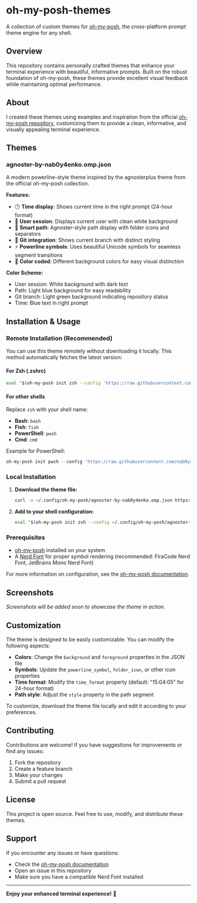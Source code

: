 # oh-my-posh-themes

A collection of custom themes for [oh-my-posh](https://github.com/JanDeDobbeleer/oh-my-posh), the cross-platform prompt theme engine for any shell.

## Overview

This repository contains personally crafted themes that enhance your terminal experience with beautiful, informative prompts. Built on the robust foundation of oh-my-posh, these themes provide excellent visual feedback while maintaining optimal performance.

## About

I created these themes using examples and inspiration from the official [oh-my-posh repository](https://github.com/JanDeDobbeleer/oh-my-posh), customizing them to provide a clean, informative, and visually appealing terminal experience.

## Themes

### agnoster-by-nab0y4enko.omp.json

A modern powerline-style theme inspired by the agnosterplus theme from the official oh-my-posh collection.

**Features:**
- 🕒 **Time display**: Shows current time in the right prompt (24-hour format)
- 👤 **User session**: Displays current user with clean white background
- 📁 **Smart path**: Agnoster-style path display with folder icons and separators
- 🌿 **Git integration**: Shows current branch with distinct styling
- ⚡ **Powerline symbols**: Uses beautiful Unicode symbols for seamless segment transitions
- 🎨 **Color coded**: Different background colors for easy visual distinction

**Color Scheme:**
- User session: White background with dark text
- Path: Light blue background for easy readability
- Git branch: Light green background indicating repository status
- Time: Blue text in right prompt

## Installation & Usage

### Remote Installation (Recommended)

You can use this theme remotely without downloading it locally. This method automatically fetches the latest version:

#### For Zsh (.zshrc)

```bash
eval "$(oh-my-posh init zsh --config 'https://raw.githubusercontent.com/nab0y4enko/oh-my-posh-themes/main/agnoster-by-nab0y4enko.omp.json')"
```

#### For other shells

Replace `zsh` with your shell name:

- **Bash**: `bash`
- **Fish**: `fish` 
- **PowerShell**: `pwsh`
- **Cmd**: `cmd`

Example for PowerShell:
```powershell
oh-my-posh init pwsh --config 'https://raw.githubusercontent.com/nab0y4enko/oh-my-posh-themes/main/agnoster-by-nab0y4enko.omp.json' | Invoke-Expression
```

### Local Installation

1. **Download the theme file:**
   ```bash
   curl -o ~/.config/oh-my-posh/agnoster-by-nab0y4enko.omp.json https://raw.githubusercontent.com/nab0y4enko/oh-my-posh-themes/main/agnoster-by-nab0y4enko.omp.json
   ```

2. **Add to your shell configuration:**
   ```bash
   eval "$(oh-my-posh init zsh --config ~/.config/oh-my-posh/agnoster-by-nab0y4enko.omp.json)"
   ```

### Prerequisites

- [oh-my-posh](https://ohmyposh.dev/docs/installation) installed on your system
- A [Nerd Font](https://www.nerdfonts.com/) for proper symbol rendering (recommended: FiraCode Nerd Font, JetBrains Mono Nerd Font)

For more information on configuration, see the [oh-my-posh documentation](https://ohmyposh.dev/docs/configuration/general).

## Screenshots

*Screenshots will be added soon to showcase the theme in action.*

## Customization

The theme is designed to be easily customizable. You can modify the following aspects:

- **Colors**: Change the `background` and `foreground` properties in the JSON file
- **Symbols**: Update the `powerline_symbol`, `folder_icon`, or other icon properties
- **Time format**: Modify the `time_format` property (default: "15:04:05" for 24-hour format)
- **Path style**: Adjust the `style` property in the path segment

To customize, download the theme file locally and edit it according to your preferences.

## Contributing

Contributions are welcome! If you have suggestions for improvements or find any issues:

1. Fork the repository
2. Create a feature branch
3. Make your changes
4. Submit a pull request

## License

This project is open source. Feel free to use, modify, and distribute these themes.

## Support

If you encounter any issues or have questions:

- Check the [oh-my-posh documentation](https://ohmyposh.dev/docs/)
- Open an issue in this repository
- Make sure you have a compatible Nerd Font installed

---

**Enjoy your enhanced terminal experience!** 🚀